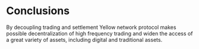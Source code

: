 # Conclusions

By decoupling trading and settlement Yellow network protocol makes possible decentralization of high frequency trading and widen the access of a great variety of assets, including digital and traditional assets.
